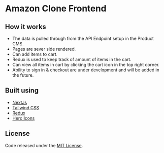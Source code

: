 # Amazon Clone Frontend

## How it works

- The data is pulled through from the API Endpoint setup in the Product CMS.
- Pages are sever side rendered.
- Can add items to cart.
- Redux is used to keep track of amount of items in the cart.
- Can view all items in cart by clicking the cart icon in the top right corner.
- Ability to sign in & checkout are under development and will be added in the future.

## Built using

- [NextJs](https://nextjs.org/)
- [Tailwind CSS](https://tailwindcss.com/)
- [Redux](https://redux-toolkit.js.org/)
- [Hero Icons](https://v1.heroicons.com/)

## License

Code released under the [MIT License](https://github.com/Tushar-Indurjeeth/Product-CMS/blob/5cd1bb6f1fcde27c2c22835399d119839c062a00/LICENSE).
